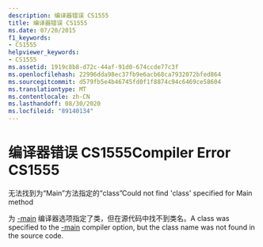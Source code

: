 ```yaml
---
description: 编译器错误 CS1555
title: 编译器错误 CS1555
ms.date: 07/20/2015
f1_keywords:
- CS1555
helpviewer_keywords:
- CS1555
ms.assetid: 1919c8b8-d72c-44af-91d0-674ccde77c3f
ms.openlocfilehash: 22996dda98ec37fb9e6acb68ca7932072bfed864
ms.sourcegitcommit: d579fb5e4b46745fd0f1f8874c94c6469ce58604
ms.translationtype: MT
ms.contentlocale: zh-CN
ms.lasthandoff: 08/30/2020
ms.locfileid: "89140134"
---
```

# <a name="compiler-error-cs1555"></a><span data-ttu-id="1e79e-103">编译器错误 CS1555</span><span class="sxs-lookup"><span data-stu-id="1e79e-103">Compiler Error CS1555</span></span>
<span data-ttu-id="1e79e-104">无法找到为“Main”方法指定的“class”</span><span class="sxs-lookup"><span data-stu-id="1e79e-104">Could not find 'class' specified for Main method</span></span>  
  
 <span data-ttu-id="1e79e-105">为 [-main](../language-reference/compiler-options/main-compiler-option.md) 编译器选项指定了类，但在源代码中找不到类名。</span><span class="sxs-lookup"><span data-stu-id="1e79e-105">A class was specified to the [-main](../language-reference/compiler-options/main-compiler-option.md) compiler option, but the class name was not found in the source code.</span></span>
